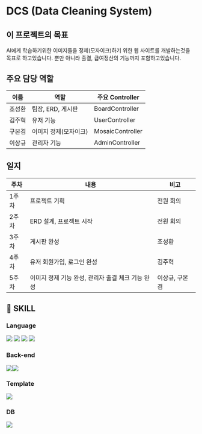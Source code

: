 # DCS (Data Cleaning System)

## 이 프로젝트의 목표
AI에게 학습하기위한 이미지들을 정제(모자이크)하기 위한 웹 사이트를 개발하는것을 목표로 하고있습니다. 뿐만 아니라 출결, 급여정산의 기능까지 포함하고있습니다.

## 주요 담당 역할

|이름|역할| 주요 Controller|
|------|---|---|
|조성환|팀장, ERD, 게시판|BoardController|
|김주혁|유저 기능| UserController|
|구본겸|이미지 정제(모자이크)|MosaicController|
|이상규|관리자 기능|AdminController|


## 일지
|주차|내용|비고|
|------|---|---|
|1주차|프로젝트 기획|전원 회의|
|2주차|ERD 설계, 프로젝트 시작|전원 회의|
|3주차|게시판 완성|조성환|
|4주차|유저 회원가입, 로그인 완성|김주혁|
|5주차|이미지 정제 기능 완성, 관리자 출결 체크 기능 완성|이상규, 구본겸|




## 🔨 SKILL
### Language
<img src="https://img.shields.io/badge/HTML5-E34F26?style=for-the-badge&logo=HTML5&logoColor=white"> <img src="https://img.shields.io/badge/CSS3-1572B6?style=for-the-badge&logo=CSS3&logoColor=white"> <img src="https://img.shields.io/badge/JavaScript-F7DF1E?style=for-the-badge&logo=JavaScript&logoColor=white"> <img src="https://img.shields.io/badge/java-007396?style=for-the-badge&logo=OpenJDK&logoColor=white">

### Back-end
<img src="https://img.shields.io/badge/springboot-6DB33F?style=for-the-badge&logo=springboot&logoColor=white"><img src="https://img.shields.io/badge/MyBatis-000000?style=for-the-badge&logo=MyBatis&logoColor=white"> 

### Template
<img src="https://img.shields.io/badge/Thymeleaf-005F0F?style=for-the-badge&logo=Thymeleaf&logoColor=white">


### DB
<img src="https://img.shields.io/badge/mariaDB-003545?style=for-the-badge&logo=mariaDB&logoColor=white"> 
